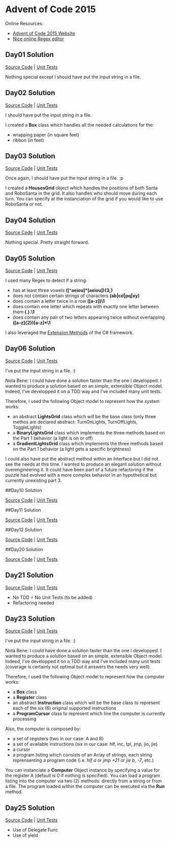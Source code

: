 # Advent of Code 2015

Online Resources:
- [Advent of Code 2015 Website][l1]
- [Nice online Regex editor][regex101]

## Day01 Solution

[Source Code][Day01SC] | 
[Unit Tests][Day01UT]

Nothing special except I should have put the input string in a file.

## Day02 Solution

[Source Code][Day02SC] | 
[Unit Tests][Day02UT]

I should have put the input string in a file.

I created a **Box** class which handles all the needed calculations for the:
- wrapping paper (in square feet)
- ribbon (in feet)

## Day03 Solution

[Source Code][Day03SC] | 
[Unit Tests][Day03UT]

Once again, I should have put the input string in a file. :p

I created a **HousesGrid** object which handles the positions of both Santa and RoboSanta in the grid. It also handles who should move during each turn.
You can specify at the instanciation of the grid if you would like to use RoboSanta or not.

## Day04 Solution

[Source Code][Day04SC] | 
[Unit Tests][Day04UT]

Nothing special. Pretty straight forward.

## Day05 Solution

[Source Code][Day05SC] | 
[Unit Tests][Day05UT]

I used many Regex to detect if a string:
- has at least three vowels **([^aeiou]*[aeiou]){3,}**
- does not contain certain strings of characters **(ab|cd|pq|xy)**
- does contain a letter twice in a row **([a-z])\1**
- does contain one letter which repeats with exactly one letter between them **(.).\1**
- does contain any pair of two letters appearing twice without overlapping **([a-z]{2})[a-z]*\1**

I also leveraged the [Extension Methods][l2] of the C# framework.

## Day06 Solution

[Source Code][Day06SC] | 
[Unit Tests][Day06UT]

I've put the input string in a file. :)

Nota Bene: I could have done a solution faster than the one I developped. I wanted to produce a solution based on an simple, extensible Object model.
Indeed, I've developped it on a TDD way and I've included many unit tests.

Therefore, I used the following Object model to represent how the system works:
- an abstract **LightsGrid** class which will be the base class (only three methos are declared abstract: TurnOnLights, TurnOffLights, ToggleLights)
- a **BinaryLightsGrid** class which implements the three methods based on the Part 1 behavior (a light is on or off)
- a **GradientLightsGrid** class which implements the three methods based on the Part 1 behavior (a light gets a specific brightness)

I could also have put the abstract method within an Interface but I did not see the needs at this time. I wanted to produce an elegant solution without overengineering it. It could have been part of a future refactoring if the puzzle had evolved with a more complex behavior in an hypothetical but currently unexisting part 3.

##Day10 Solution

[Source Code][Day10SC] | 
[Unit Tests][Day10UT]

##Day11 Solution

[Source Code][Day11SC] | 
[Unit Tests][Day11UT]

##Day12 Solution

[Source Code][Day12SC] | 
[Unit Tests][Day12UT]

##Day20 Solution

[Source Code][Day20SC] | 
[Unit Tests][Day20UT]

## Day21 Solution

[Source Code][Day21SC] | 
[Unit Tests][Day21UT]

- No TDD = No Unit Tests (to be added)
- Refactoring needed

## Day23 Solution

[Source Code][Day23SC] | 
[Unit Tests][Day23UT]

I've put the input string in a file. :)

Nota Bene: I could have done a solution faster than the one I developped. I wanted to produce a solution based on an simple, extensible Object model.
Indeed, I've developped it on a TDD way and I've included many unit tests (coverage is certainly not optimal but it answers the needs very well).

Therefore, I used the following Object model to represent how the computer works:
- a **Box** class
- a **Register** class
- an abstract **Instruction** class which will be the base class to represent each of the six (6) original supported instructions
- a **ProgramCursor** class to represent which line the computer is currently processing

Also, the computer is composed by:
- a set of registers (two in our case: A and B)
- a set of available instructions (six in our case: hlf, inc, tpl, jmp, jio, jie)
- a cursor
- a program listing which consists of an Array of strings, each string reprensenting a program code (i.e. *hlf a* or *jmp +21* or *jie b, -7*, etc.)

You can instanciate a **Computer** Object instance by specifying a value for the register A (default is 0 if nothing is specified).
You can load a program listing into the computer via two (2) methods: directly from a string or from a file.
The program loaded within the computer can be executed via the **Run** method.

## Day25 Solution

[Source Code][Day25SC] | 
[Unit Tests][Day25UT]

- Use of Delegate Func
- Use of yield


[l1]:http://adventofcode.com/
[l2]:https://msdn.microsoft.com/en-CA/library/bb383977.aspx
[regex101]:https://regex101.com/

[Day01SC]:https://github.com/Elgolfin/adventofcode-2015/blob/master/Day01.cs
[Day02SC]:https://github.com/Elgolfin/adventofcode-2015/blob/master/Day02.cs
[Day03SC]:https://github.com/Elgolfin/adventofcode-2015/blob/master/Day03.cs
[Day04SC]:https://github.com/Elgolfin/adventofcode-2015/blob/master/Day04.cs
[Day05SC]:https://github.com/Elgolfin/adventofcode-2015/blob/master/Day05.cs
[Day06SC]:https://github.com/Elgolfin/adventofcode-2015/blob/master/Day06.cs

[Day10SC]:https://github.com/Elgolfin/adventofcode-2015/blob/master/Day10.cs
[Day11SC]:https://github.com/Elgolfin/adventofcode-2015/blob/master/Day11.cs
[Day12SC]:https://github.com/Elgolfin/adventofcode-2015/blob/master/Day12.cs

[Day20SC]:https://github.com/Elgolfin/adventofcode-2015/blob/master/Day20.cs
[Day21SC]:https://github.com/Elgolfin/adventofcode-2015/blob/master/Day21.cs
[Day23SC]:https://github.com/Elgolfin/adventofcode-2015/blob/master/Day23.cs
[Day25SC]:https://github.com/Elgolfin/adventofcode-2015/blob/master/Day25.cs



[Day01UT]:https://github.com/Elgolfin/adventofcode-2015/blob/master/AdventOfCode2015UnitTests/Day01_UnitTest.cs
[Day02UT]:https://github.com/Elgolfin/adventofcode-2015/blob/master/AdventOfCode2015UnitTests/Day02_UnitTest.cs
[Day03UT]:https://github.com/Elgolfin/adventofcode-2015/blob/master/AdventOfCode2015UnitTests/Day03_UnitTest.cs
[Day04UT]:https://github.com/Elgolfin/adventofcode-2015/blob/master/AdventOfCode2015UnitTests/Day04_UnitTest.cs
[Day05UT]:https://github.com/Elgolfin/adventofcode-2015/blob/master/AdventOfCode2015UnitTests/Day05_UnitTest.cs
[Day06UT]:https://github.com/Elgolfin/adventofcode-2015/blob/master/AdventOfCode2015UnitTests/Day06_UnitTest.cs

[Day10UT]:https://github.com/Elgolfin/adventofcode-2015/blob/master/AdventOfCode2015UnitTests/Day10_UnitTest.cs
[Day11UT]:https://github.com/Elgolfin/adventofcode-2015/blob/master/AdventOfCode2015UnitTests/Day11_UnitTest.cs
[Day12UT]:https://github.com/Elgolfin/adventofcode-2015/blob/master/AdventOfCode2015UnitTests/Day12_UnitTest.cs

[Day20UT]:https://github.com/Elgolfin/adventofcode-2015/blob/master/AdventOfCode2015UnitTests/Day20_UnitTest.cs
[Day21UT]:https://github.com/Elgolfin/adventofcode-2015/blob/master/AdventOfCode2015UnitTests/Day21_UnitTest.cs
[Day23UT]:https://github.com/Elgolfin/adventofcode-2015/blob/master/AdventOfCode2015UnitTests/Day23_UnitTest.cs
[Day25UT]:https://github.com/Elgolfin/adventofcode-2015/blob/master/AdventOfCode2015UnitTests/Day23_UnitTest.cs